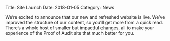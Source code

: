 Title: Site Launch
Date: 2018-01-05
Category: News




We’re excited to announce that our new and refreshed website is live. We’ve  improved the structure of our content, so you’ll get more from a quick read. There’s a whole host of smaller but impactful changes, all to make your experience of the Proof of Audit site that much better for you.


